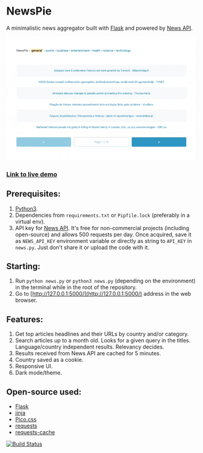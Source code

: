 # NewsPie #
A minimalistic news aggregator built with [Flask](https://www.palletsprojects.com/p/flask/) and powered by [News API](https://newsapi.org/).

![Demo!](https://raw.githubusercontent.com/skamieniarz/newspie/master/static/demo.gif)

### [Link to live demo](https://skamieniarz.github.io/newspie/) ###

## Prerequisites: ##

1. [Python3](https://www.python.org).
2. Dependencies from `requirements.txt` or `Pipfile.lock` (preferably in a virtual env).
3. API key for [News API](https://newsapi.org/register). It's free for non-commercial projects (including open-source) and allows 500 requests per day. Once acquired, save it as `NEWS_API_KEY` environment variable or directly as string to `API_KEY` in `news.py`. Just don't share it or upload the code with it.

## Starting: ##

1. Run `python news.py` or `python3 news.py` (depending on the environment) in the terminal while in the root of the repository.
2. Go to [http://127.0.0.1:5000/](http://127.0.0.1:5000/) address in the web browser.

## Features: ##

1. Get top articles headlines and their URLs by country and/or category.
2. Search articles up to a month old. Looks for a given query in the titles. Language/country independent results. Relevancy decides.
3. Results received from News API are cached for 5 minutes.
4. Country saved as a cookie.
5. Responsive UI.
6. Dark mode/theme.

## Open-source used: ##

- [Flask](https://github.com/pallets/flask)
- [jinja](https://github.com/pallets/jinja)
- [Pico.css](https://github.com/picocss/pico)
- [requests](https://github.com/psf/requests)
- [requests-cache](https://github.com/reclosedev/requests-cache)

[![Build Status](https://dev.azure.com/usfali/newspie/_apis/build/status%2Fusfali-ke.newspie?branchName=master)](https://dev.azure.com/usfali/newspie/_build/latest?definitionId=8&branchName=master)
